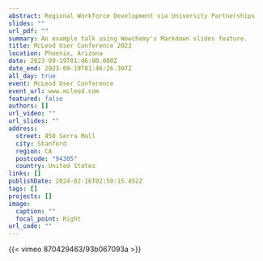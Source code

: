 ```yaml
---
abstract: Regional Workforce Development via University Partnerships
slides: ""
url_pdf: ""
summary: An example talk using Wowchemy's Markdown slides feature.
title: McLeod User Conference 2023
location: Phoenix, Arizona
date: 2023-09-19T01:46:00.000Z
date_end: 2023-09-19T01:46:26.307Z
all_day: true
event: McLeod User Conference
event_url: www.mcleod.com
featured: false
authors: []
url_video: ""
url_slides: ""
address:
  street: 450 Serra Mall
  city: Stanford
  region: CA
  postcode: "94305"
  country: United States
links: []
publishDate: 2024-02-16T02:50:15.452Z
tags: []
projects: []
image:
  caption: ""
  focal_point: Right
url_code: ""
---
```

{﻿{< vimeo 870429463/93b067093a >}}